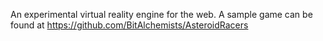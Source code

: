   An experimental virtual reality engine for the web.
  A sample game can be found at https://github.com/BitAlchemists/AsteroidRacers
